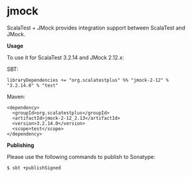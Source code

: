 # jmock
ScalaTest + JMock provides integration support between ScalaTest and JMock.

**Usage**

To use it for ScalaTest 3.2.14 and JMock 2.12.x: 

SBT: 

```
libraryDependencies += "org.scalatestplus" %% "jmock-2-12" % "3.2.14.0" % "test"
```

Maven: 

```
<dependency>
  <groupId>org.scalatestplus</groupId>
  <artifactId>jmock-2-12_2.13</artifactId>
  <version>3.2.14.0</version>
  <scope>test</scope>
</dependency>
```

**Publishing**

Please use the following commands to publish to Sonatype: 

```
$ sbt +publishSigned
```